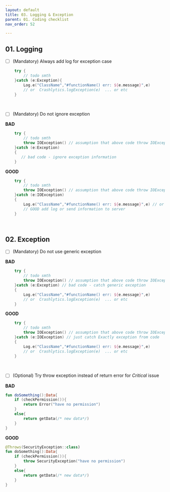 ```yaml
---
layout: default
title: 03. Logging & Exception
parent: 01. Coding checklist
nav_order: 52

---
```


## 01. Logging

- [ ] (Mandatory) Always add log for exception case

```kotlin
    try {
        // todo smth
    }catch (e:Exception){
        Log.e("ClassName","#functionName() err: ${e.message}",e)
        // or  Crashlytics.logException(e)  ... or etc
    }
```

<br />

- [ ] (Mandatory) Do not ignore exception

__BAD__

```kotlin
    try {
        // todo smth
        throw IOException() // assumption that above code throw IOException when error
    }catch (e:Exception) 
    {
       // bad code - ignore exception information
    }
```

__GOOD__
```kotlin
    try {
        // todo smth
        throw IOException() // assumption that above code throw IOException when error
    }catch (e:IOException) 
    {
        Log.e("ClassName","#functionName() err: ${e.message}",e) // or  Crashlytics.logException(e)  ... or etc
        // GOOD add log or send information to server
    }
```

<br />

## 02. Exception

- [ ] (Mandatory) Do not use generic exception

__BAD__

```kotlin
    try {
        // todo smth
        throw IOException() // assumption that above code throw IOException when error
    }catch (e:Exception) // bad code - catch generic exception
    {
        Log.e("ClassName","#functionName() err: ${e.message}",e)
        // or  Crashlytics.logException(e)  ... or etc
    }
```

__GOOD__
```kotlin
    try {
        // todo smth
        throw IOException() // assumption that above code throw IOException when error
    }catch (e:IOException) // just catch Exactly exception from code
    {
        Log.e("ClassName","#functionName() err: ${e.message}",e)
        // or  Crashlytics.logException(e)  ... or etc
    }
```

<br />

- [ ] (Optional) Try throw exception instead of return error for *Critical* issue

__BAD__

```kotlin
fun doSomething():Data{
    if (checkPermission()){
        return Error("have no permission")
    }
    else{
        return getData(/* new data*/)
    }
}
```

__GOOD__

```kotlin
@Throws(SecurityException::class)
fun doSomething():Data{
    if (checkPermission()){
        throw SecurityException("have no permission")
    }
    else{
        return getData(/* new data*/)
    }
}
```